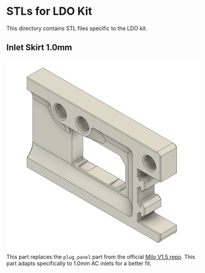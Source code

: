# STLs for LDO Kit
This directory contains STL files specific to the LDO kit.

## Inlet Skirt 1.0mm
![image](IMG/Inlet_Skirt_1.0mm.png "wireframe image")  
This part replaces the `plug_panel` part from the official [Milo V1.5 repo](https://github.com/VoronDesign/Voron-2/tree/Voron2.4/STLs/VORON2.4/Electronics_Compartment/Plug_Panel). This part adapts specifically to 1.0mm AC inlets for a better fit.